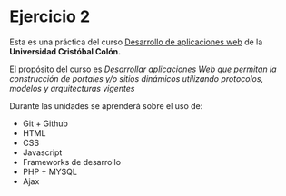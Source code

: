# Ejercicio 2
Esta es una práctica del curso [Desarrollo de aplicaciones web](https://av-exactas.ucc.mx/course/view.php?id=296) de la **Universidad Cristóbal Colón.**

El propósito del curso es *Desarrollar aplicaciones Web que permitan la construcción de portales y/o sitios dinámicos utilizando protocolos, modelos y arquitecturas vigentes*

Durante las unidades se aprenderá sobre el uso de:

* Git + Github
* HTML
* CSS
* Javascript
* Frameworks de desarrollo
* PHP + MYSQL
* Ajax
